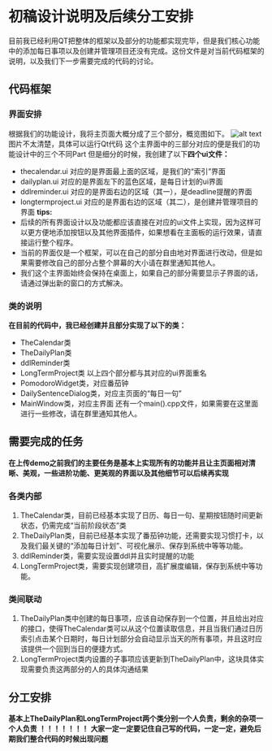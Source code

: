 # 初稿设计说明及后续分工安排
目前我已经利用QT把整体的框架以及部分的功能都实现完毕，但是我们核心功能中的添加每日事项以及创建并管理项目还没有完成。这份文件是对当前代码框架的说明，以及我们下一步需要完成的代码的讨论。
## 代码框架
### 界面安排
根据我们的功能设计，我将主页面大概分成了三个部分，概览图如下。
![alt text](image.png)
图片不太清楚，具体可以运行Qt代码
这个主界面中的三部分对应的便是我们的功能设计中的三个不同Part
但是细分的时候，我创建了以下**四个ui文件：**
* thecalendar.ui 对应的是界面最上面的区域，是我们的“索引”界面
* dailyplan.ui 对应的是界面左下的蓝色区域，是每日计划的ui界面
* ddlreminder.ui 对应的是界面右边的区域（其一），是deadline提醒的界面
* longtermproject.ui 对应的是界面右边的区域（其二），是创建并管理项目的界面
**tips:**
* 后续的所有界面设计以及功能都应该直接在对应的ui文件上实现，因为这样可以更方便地添加按钮以及其他界面插件，如果想看在主面板的运行效果，请直接运行整个程序。
* 当前的界面仅是一个框架，可以在自己的部分自由地对界面进行改动，但是如果需要修改自己的部分占整个屏幕的大小请在群里通知其他人。
* 我们这个主界面始终会保持在桌面上，如果自己的部分需要显示子界面的话，请通过弹出新的窗口的方式解决。
### 类的说明
**在目前的代码中，我已经创建并且部分实现了以下的类：**
* TheCalendar类
* TheDailyPlan类
* ddlReminder类
* LongTermProject类
以上四个部分都与其对应的ui界面重名
* PomodoroWidget类，对应番茄钟
* DailySentenceDialog类，对应主页面的“每日一句”
* MainWindow类，对应主界面
还有一个main().cpp文件，如果需要在这里面进行一些修改，请在群里通知其他人。
## 需要完成的任务
**在上传demo之前我们的主要任务是基本上实现所有的功能并且让主页面相对清晰、美观，一些进阶功能、更美观的界面以及其他细节可以后续再实现**
### 各类内部
1. TheCalendar类，目前已经基本实现了日历、每日一句、星期按钮随时间更新状态，仍需完成“当前阶段状态”类
2. TheDailyPlan类，目前已经基本实现了番茄钟功能，还需要实现习惯打卡，以及我们最关键的“添加每日计划”、可视化展示、保存到系统中等等功能。
3. ddlReminder类，需要实现设置ddl并且实时提醒的功能
4. LongTermProject类，需要实现创建项目，高扩展度编辑，保存到系统中等功能。
### 类间联动
1. TheDailyPlan类中创建的每日事项，应该自动保存到一个位置，并且给出对应的接口，使得TheCalendar类可以从这个位置读取信息，并且当我们通过日历索引点击某个日期时，每日计划部分会自动显示当天的所有事项，并且这时应该提供一个回到当日的便捷方式。
2. LongTermProject类内设置的子事项应该更新到TheDailyPlan中，这块具体实现需要负责这两部分的人的具体沟通结果
## 分工安排
**基本上TheDailyPlan和LongTermProject两个类分别一个人负责，剩余的杂项一个人负责**
**！！！！！！！**
**大家一定一定要记住自己写的代码，一定一定，避免后期我们整合代码的时候出现问题**